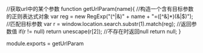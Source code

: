 //获取url中的某个参数
function  getUrlParam(name){
		//构造一个含有目标参数的正则表达式对象
		var reg = new RegExp("(^|&)" + name + "=([^&]*)(&|$)");
		//匹配目标参数
		var r = window.location.search.substr(1).match(reg);
		//返回参数值
		if(r != null) return unescape(r[2]);
		//不存在时返回null
		return null;
	}
  
  module.exports = getUrlParam
